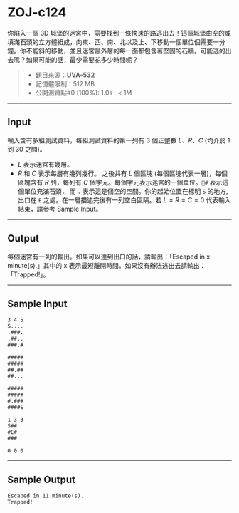 # ZOJ-c124

你陷入一個 3D 城堡的迷宮中，需要找到一條快速的路逃出去！這個城堡由空的或填滿石頭的立方體組成，向東、西、南、北以及上、下移動一個單位個需要一分鐘。你不能斜的移動，並且迷宮最外層的每一面都包含著堅固的石牆。可能逃的出去嗎？如果可能的話，最少需要花多少時間呢？

> * 題目來源：**UVA-532**
> * 記憶體限制：512 MB
> * 公開測資點#0 (100%): 1.0s , < 1M

---
## Input

輸入含有多組測試資料，每組測試資料的第一列有 $3$ 個正整數 $L$、$R$、$C$ (均介於 $1$ 到 $30$ 之間)。
* $L$ 表示迷宮有幾層。
* $R$ 和 $C$ 表示每層有幾列幾行。
之後共有 $L$ 個區塊 (每個區塊代表一層)，每個區塊含有 $R$ 列，每列有 $C$ 個字元。每個字元表示迷宮的一個單位。`#` 表示這個單位充滿石頭， 而 `.` 表示這是個空的空間。你的起始位置在標明 `S` 的地方, 出口在 `E` 之處。在一層描述完後有一列空白區隔。若 $L = R = C = 0$ 代表輸入結束，請參考 Sample Input。

---
## Output

每個迷宮有一列的輸出。如果可以達到出口的話，請輸出：「Escaped in x minute(s).」其中的 x 表示最短離開時間。如果沒有辦法逃出去請輸出：「Trapped!」。

---
## Sample Input

```
3 4 5
S....
.###.
.##..
###.#

#####
#####
##.##
##...

#####
#####
#.###
####E

1 3 3
S##
#E#
###

0 0 0
```

---
## Sample Output

```
Escaped in 11 minute(s).
Trapped!
```